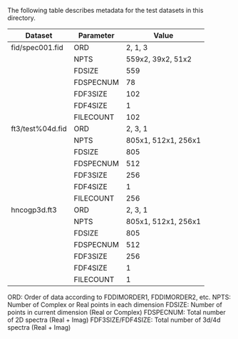 The following table describes metadata for the test datasets in this
directory.

| Dataset          | Parameter  | Value               |
|------------------|------------|---------------------|
| fid/spec001.fid  | ORD        | 2, 1, 3            |
|                  | NPTS       | 559x2, 39x2, 51x2   |
|                  | FDSIZE     | 559                 |
|                  | FDSPECNUM  | 78                  |
|                  | FDF3SIZE   | 102                 |
|                  | FDF4SIZE   | 1                   |
|                  | FILECOUNT  | 102                 |
| ft3/test%04d.fid | ORD        | 2, 3, 1             |
|                  | NPTS       | 805x1, 512x1, 256x1 |
|                  | FDSIZE     | 805                 |
|                  | FDSPECNUM  | 512                 |
|                  | FDF3SIZE   | 256                 |
|                  | FDF4SIZE   | 1                   |
|                  | FILECOUNT  | 256                 |
| hncogp3d.ft3     | ORD        | 2, 3, 1             |
|                  | NPTS       | 805x1, 512x1, 256x1 |
|                  | FDSIZE     | 805                 | (F2)
|                  | FDSPECNUM  | 512                 | (F3)
|                  | FDF3SIZE   | 256                 | (F1)
|                  | FDF4SIZE   | 1                   |
|                  | FILECOUNT  | 1                   |

ORD: Order of data according to FDDIMORDER1, FDDIMORDER2, etc.
NPTS: Number of Complex or Real points in each dimension
FDSIZE: Number of points in current dimension (Real or Complex)
FDSPECNUM: Total number of 2D spectra (Real + Imag)
FDF3SIZE/FDF4SIZE: Total number of 3d/4d spectra (Real + Imag)